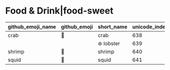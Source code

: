 # Food & Drink|food-sweet

|github_emoji_name|github_emoji|short_name|unicode_index|
|---|---|---|---|
|crab|:crab:|crab|638|
|||⊛ lobster|639|
|shrimp|:shrimp:|shrimp|640|
|squid|:squid:|squid|641|
